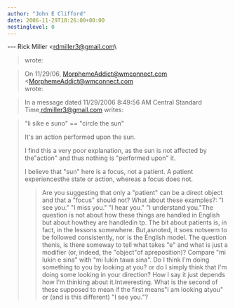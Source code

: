 ```yaml
---
author: "John E Clifford"
date: 2006-11-29T18:26:00+00:00
nestinglevel: 0
---
```

\---
 Rick Miller <[rdmiller3@gmail.com](mailto://rdmiller3@gmail.com)\
> wrote:

> On 11/29/06, [MorphemeAddict@wmconnect.com](mailto://MorphemeAddict@wmconnect.com) <[MorphemeAddict@wmconnect.com](mailto://MorphemeAddict@wmconnect.com)\
>wrote:

> 
> In a message dated 11/29/2006 8:49:56 AM Central Standard Time,[rdmiller3@gmail.com](mailto://rdmiller3@gmail.com) writes:

> 
> "li sike e suno" == "circle the sun"
> 
> It's an action performed upon the sun.
> 
>> 
> I find this a very poor explanation, as the sun is not affected by the"action" and thus
> nothing is "performed upon" it.
> 
>> 
> I believe that "sun" here is a focus, not a patient. A patient experiencesthe state or
> action, whereas a focus does not.
>> Are you suggesting that only a "patient" can be a direct object and
> that a "focus" should not? What about these examples?:
> "I see you."
> "I miss you."
> "I hear you."
> "I understand you."The question is not about how these things are handled in English but about howthey are handledin tp. The bit about patients is, in fact, in the lessons somewhere. But,asnoted, it soes notseem to be followed consistently, nor is the English model. The question thenis, is there someway to tell what takes "e" and what is just a modifier (or, indeed, the "object"of apreposition)?
> Compare "mi lukin e sina" with "mi lukin tawa sina". Do I think I'm
> doing something to you by looking at you? or do I simply think that
> I'm doing some looking in your direction?
>> How I say it just depends how I'm thinking about it.Intweresting. What is the second of these supposed to mean if the first means"I am looking atyou" or (and is this different) "I see you."?